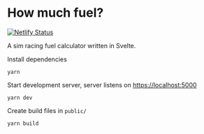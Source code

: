 # How much fuel?

[![Netlify Status](https://api.netlify.com/api/v1/badges/a23eba0a-fbf3-43f7-ad21-895b6d32de84/deploy-status)](https://app.netlify.com/sites/howmuchfuel/deploys)

A sim racing fuel calculator written in Svelte.

Install dependencies

    yarn

Start development server, server listens on <https://localhost:5000>

    yarn dev

Create build files in `public/`

    yarn build
